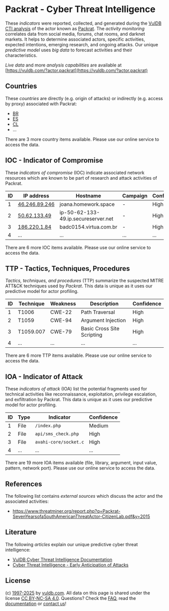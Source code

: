 # Packrat - Cyber Threat Intelligence

These _indicators_ were reported, collected, and generated during the [VulDB CTI analysis](https://vuldb.com/?kb.cti) of the actor known as [Packrat](https://vuldb.com/?actor.packrat). The _activity monitoring_ correlates data from social media, forums, chat rooms, and darknet markets. It helps to determine associated actors, specific activities, expected intentions, emerging research, and ongoing attacks. Our unique _predictive model_ uses _big data_ to forecast activities and their characteristics.

_Live data_ and more _analysis capabilities_ are available at [https://vuldb.com/?actor.packrat](https://vuldb.com/?actor.packrat)

## Countries

These _countries_ are directly (e.g. origin of attacks) or indirectly (e.g. access by proxy) associated with Packrat:

* [BR](https://vuldb.com/?country.br)
* [ES](https://vuldb.com/?country.es)
* [CL](https://vuldb.com/?country.cl)
* ...

There are 3 more country items available. Please use our online service to access the data.

## IOC - Indicator of Compromise

These _indicators of compromise_ (IOC) indicate associated network resources which are known to be part of research and attack activities of Packrat.

ID | IP address | Hostname | Campaign | Confidence
-- | ---------- | -------- | -------- | ----------
1 | [46.246.89.246](https://vuldb.com/?ip.46.246.89.246) | joana.homework.space | - | High
2 | [50.62.133.49](https://vuldb.com/?ip.50.62.133.49) | ip-50-62-133-49.ip.secureserver.net | - | High
3 | [186.220.1.84](https://vuldb.com/?ip.186.220.1.84) | badc0154.virtua.com.br | - | High
4 | ... | ... | ... | ...

There are 6 more IOC items available. Please use our online service to access the data.

## TTP - Tactics, Techniques, Procedures

_Tactics, techniques, and procedures_ (TTP) summarize the suspected MITRE ATT&CK techniques used by _Packrat_. This data is unique as it uses our predictive model for actor profiling.

ID | Technique | Weakness | Description | Confidence
-- | --------- | -------- | ----------- | ----------
1 | T1006 | CWE-22 | Path Traversal | High
2 | T1059 | CWE-94 | Argument Injection | High
3 | T1059.007 | CWE-79 | Basic Cross Site Scripting | High
4 | ... | ... | ... | ...

There are 6 more TTP items available. Please use our online service to access the data.

## IOA - Indicator of Attack

These _indicators of attack_ (IOA) list the potential fragments used for technical activities like reconnaissance, exploitation, privilege escalation, and exfiltration by Packrat. This data is unique as it uses our predictive model for actor profiling.

ID | Type | Indicator | Confidence
-- | ---- | --------- | ----------
1 | File | `/index.php` | Medium
2 | File | `api/sms_check.php` | High
3 | File | `avahi-core/socket.c` | High
4 | ... | ... | ...

There are 19 more IOA items available (file, library, argument, input value, pattern, network port). Please use our online service to access the data.

## References

The following list contains _external sources_ which discuss the actor and the associated activities:

* https://www.threatminer.org/report.php?q=Packrat-SevenYearsofaSouthAmericanThreatActor-CitizenLab.pdf&y=2015

## Literature

The following _articles_ explain our unique predictive cyber threat intelligence:

* [VulDB Cyber Threat Intelligence Documentation](https://vuldb.com/?kb.cti)
* [Cyber Threat Intelligence - Early Anticipation of Attacks](https://www.scip.ch/en/?labs.20201022)

## License

(c) [1997-2025](https://vuldb.com/?kb.changelog) by [vuldb.com](https://vuldb.com/?kb.about). All data on this page is shared under the license [CC BY-NC-SA 4.0](https://creativecommons.org/licenses/by-nc-sa/4.0/). Questions? Check the [FAQ](https://vuldb.com/?kb.faq), read the [documentation](https://vuldb.com/?kb) or [contact us](https://vuldb.com/?contact)!
